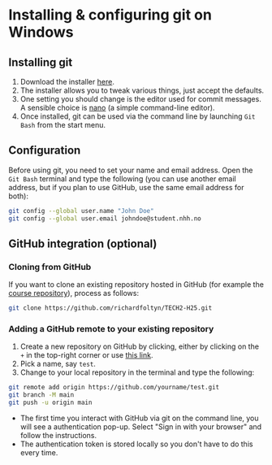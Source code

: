 # Installing & configuring git on Windows

## Installing git

1. Download the installer [here](https://git-scm.com/download/win).
2. The installer allows you to tweak various things, just accept the defaults.
3. One setting you should change is the editor used for commit messages.
  A sensible choice is [nano](https://www.howtogeek.com/42980/the-beginners-guide-to-nano-the-linux-command-line-text-editor/) 
  (a simple command-line editor).
4. Once installed, git can be used via the command line by 
    launching `Git Bash` from the start menu.


## Configuration

Before using git, you need to set your name and email address. 
Open the `Git Bash` terminal
and type the following (you can use another email address, but if 
you plan to use GitHub, use the same email address for both):

```bash
git config --global user.name "John Doe"
git config --global user.email johndoe@student.nhh.no
```


## GitHub integration (optional)


### Cloning from GitHub

If you want to clone an existing repository hosted in GitHub (for example the [course 
repository](https://github.com/richardfoltyn/TECH2-H25)), process as follows:
```bash
git clone https://github.com/richardfoltyn/TECH2-H25.git
```

### Adding a GitHub remote to your existing repository

1.  Create a new repository on GitHub by clicking, either by clicking 
    on the `+` in the top-right corner or use [this link](https://github.com/new).
2.  Pick a name, say `test`.
3.  Change to your local repository in the terminal and type the following:
```bash
git remote add origin https://github.com/yourname/test.git
git branch -M main
git push -u origin main
```

- The first time you interact with GitHub via git on the command line, 
    you will see a authentication pop-up. Select "Sign in with your browser"
    and follow the instructions.
- The authentication token is stored locally so you don't have to do this every time.